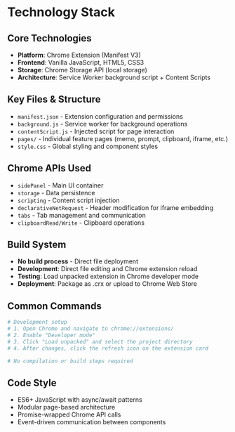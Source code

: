 # Technology Stack

## Core Technologies

- **Platform**: Chrome Extension (Manifest V3)
- **Frontend**: Vanilla JavaScript, HTML5, CSS3
- **Storage**: Chrome Storage API (local storage)
- **Architecture**: Service Worker background script + Content Scripts

## Key Files & Structure

- `manifest.json` - Extension configuration and permissions
- `background.js` - Service worker for background operations
- `contentScript.js` - Injected script for page interaction
- `pages/` - Individual feature pages (memo, prompt, clipboard, iframe, etc.)
- `style.css` - Global styling and component styles

## Chrome APIs Used

- `sidePanel` - Main UI container
- `storage` - Data persistence
- `scripting` - Content script injection
- `declarativeNetRequest` - Header modification for iframe embedding
- `tabs` - Tab management and communication
- `clipboardRead/Write` - Clipboard operations

## Build System

- **No build process** - Direct file deployment
- **Development**: Direct file editing and Chrome extension reload
- **Testing**: Load unpacked extension in Chrome developer mode
- **Deployment**: Package as .crx or upload to Chrome Web Store

## Common Commands

```bash
# Development setup
# 1. Open Chrome and navigate to chrome://extensions/
# 2. Enable "Developer mode"
# 3. Click "Load unpacked" and select the project directory
# 4. After changes, click the refresh icon on the extension card

# No compilation or build steps required
```

## Code Style

- ES6+ JavaScript with async/await patterns
- Modular page-based architecture
- Promise-wrapped Chrome API calls
- Event-driven communication between components
